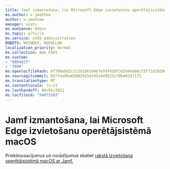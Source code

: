 ```yaml
---
title: Jamf izmantošana, lai Microsoft Edge izvietošanu operētājsistēmā macOS
ms.author: v-jmathew
author: v-jmathew
manager: scotv
ms.audience: Admin
ms.topic: article
ms.service: o365-administration
ROBOTS: NOINDEX, NOFOLLOW
localization_priority: Normal
ms.collection: Adm_O365
ms.custom:
- "9004027"
- "7094"
ms.openlocfilehash: 6f708ebd2c2c2d10610467efdf420f3d548dab6c75ff1d19286561e754ba7710
ms.sourcegitcommit: b5f7da89a650d2915dc652449623c78be6247175
ms.translationtype: MT
ms.contentlocale: lv-LV
ms.lasthandoff: 08/05/2021
ms.locfileid: "54073103"
---
```

# <a name="use-jamf-to-deploy-microsoft-edge-to-macos"></a>Jamf izmantošana, lai Microsoft Edge izvietošanu operētājsistēmā macOS

Priekšnosacījumus un norādījumus skatiet [rakstā Izvietošana operētājsistēmā macOS ar Jamf.](https://go.microsoft.com/fwlink/?linkid=2135109)
